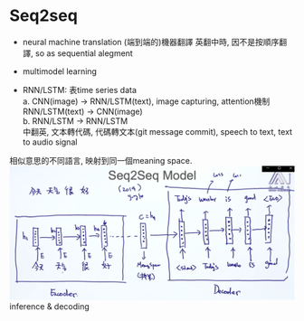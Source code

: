 

# Seq2seq       

* neural machine translation (端到端的)機器翻譯 
英翻中時, 因不是按順序翻譯, so as sequential alegment   
* multimodel learning     

* RNN/LSTM: 表time series data    
a. CNN(image) -> RNN/LSTM(text), image capturing, attention機制         
RNN/LSTM(text) -> CNN(image)        
b. RNN/LSTM -> RNN/LSTM     
中翻英, 文本轉代碼, 代碼轉文本(git message commit), speech to text, text to audio signal                  


相似意思的不同語言, 映射到同一個meaning space.      
![](image1.png)     
inference & decoding        


